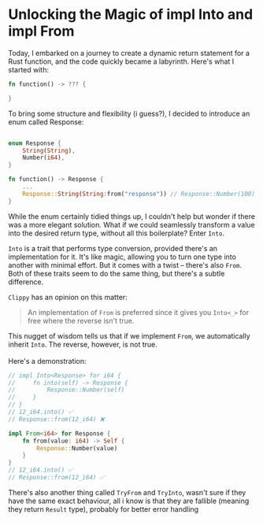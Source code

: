 # Unlocking the Magic of impl Into and impl From

Today, I embarked on a journey to create a dynamic return statement for a Rust function, and the code quickly became a labyrinth. Here's what I started with:

```rust
fn function() -> ??? {

}
```
To bring some structure and flexibility (i guess?), I decided to introduce an enum called Response:
```rust

enum Response {
    String(String),
    Number(i64),
}

fn function() -> Response {
    ...
    Response::String(String:from("response")) // Response::Number(100) will also works
}

```

While the enum certainly tidied things up, I couldn't help but wonder if there was a more elegant solution. What if we could seamlessly transform a value into the desired return type, without all this boilerplate? Enter `Into`.

`Into` is a trait that performs type conversion, provided there's an implementation for it. It's like magic, allowing you to turn one type into another with minimal effort. But it comes with a twist – there's also `From`. Both of these traits seem to do the same thing, but there's a subtle difference.

`Clippy` has an opinion on this matter:

> An implementation of `From` is preferred since it gives you `Into<_>` for free where the reverse isn't true.

This nugget of wisdom tells us that if we implement `From`, we automatically inherit `Into`. The reverse, however, is not true. <br><br>Here's a demonstration:

```rust
// impl Into<Response> for i64 {
//     fn into(self) -> Response {
//         Response::Number(self)
//     }
// }
// 12_i64.into() ✅
// Response::from(12_i64) ❌

impl From<i64> for Response {
    fn from(value: i64) -> Self {
        Response::Number(value)
    }
}
// 12_i64.into() ✅
// Response::from(12_i64) ✅
```

There's also another thing called `TryFrom` and `TryInto`, wasn't sure if they have the same exact behaviour, all i know is that they are fallible (meaning they return `Result` type), probably for better error handling